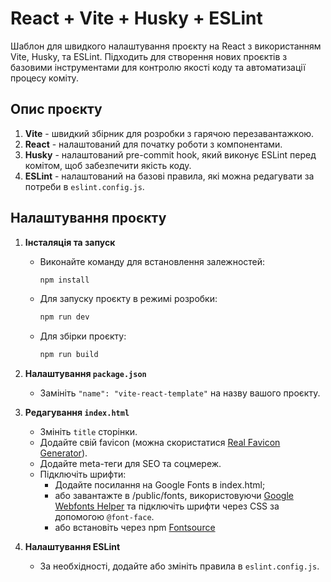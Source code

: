 # React + Vite + Husky + ESLint

Шаблон для швидкого налаштування проєкту на React з використанням Vite, Husky, та ESLint. Підходить для створення нових проєктів з базовими інструментами для контролю якості коду та автоматизації процесу коміту.

## Опис проєкту

1. **Vite** - швидкий збірник для розробки з гарячою перезавантажкою.
2. **React** - налаштований для початку роботи з компонентами.
3. **Husky** - налаштований pre-commit hook, який виконує ESLint перед комітом, щоб забезпечити якість коду.
4. **ESLint** - налаштований на базові правила, які можна редагувати за потреби в `eslint.config.js`.

## Налаштування проєкту

1. **Інсталяція та запуск**

   - Виконайте команду для встановлення залежностей:
     ```bash
     npm install
     ```
   - Для запуску проєкту в режимі розробки:
     ```bash
     npm run dev
     ```
   - Для збірки проєкту:
     ```bash
     npm run build
     ```

2. **Налаштування `package.json`**

   - Замініть `"name": "vite-react-template"` на назву вашого проєкту.

3. **Редагування `index.html`**

   - Змініть `title` сторінки.
   - Додайте свій favicon (можна скористатися [Real Favicon Generator](https://realfavicongenerator.net/)).
   - Додайте meta-теги для SEO та соцмереж.
   - Підключіть шрифти:
     - Додайте посилання на Google Fonts в index.html;
     - або завантажте в /public/fonts, використовуючи [Google Webfonts Helper](https://gwfh.mranftl.com/fonts/roboto?subsets=latin) та підключіть шрифти через CSS за допомогою `@font-face`.
     - або встановіть через npm [Fontsource](https://fontsource.org/)

4. **Налаштування ESLint**
   - За необхідності, додайте або змініть правила в `eslint.config.js`.
